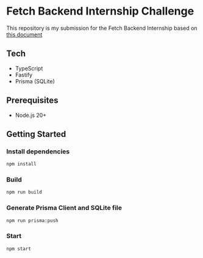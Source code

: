 # Fetch Backend Internship Challenge

This repository is my submission for the Fetch Backend Internship based on [this document](https://fetch-hiring.s3.us-east-1.amazonaws.com/points-intern.pdf)

## Tech

-   TypeScript
-   Fastify
-   Prisma (SQLite)

## Prerequisites

-   Node.js 20+

## Getting Started

### Install dependencies

```sh
npm install
```

### Build

```sh
npm run build
```

### Generate Prisma Client and SQLite file

```sh
npm run prisma:push
```

### Start

```sh
npm start
```
